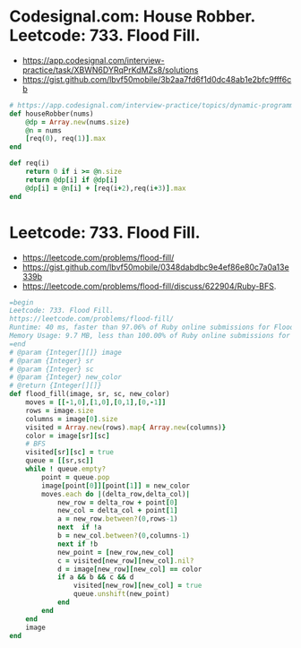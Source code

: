 # Codesignal.com: House Robber. Leetcode: 733. Flood Fill.

- https://app.codesignal.com/interview-practice/task/XBWN6DYRqPrKdMZs8/solutions
- https://gist.github.com/lbvf50mobile/3b2aa7fd6f1d0dc48ab1e2bfc9fff6cb

```Ruby
# https://app.codesignal.com/interview-practice/topics/dynamic-programming-basic
def houseRobber(nums)
    @dp = Array.new(nums.size)
    @n = nums
    [req(0), req(1)].max
end

def req(i)
    return 0 if i >= @n.size
    return @dp[i] if @dp[i]
    @dp[i] = @n[i] + [req(i+2),req(i+3)].max
end
```

# Leetcode: 733. Flood Fill.

- https://leetcode.com/problems/flood-fill/
- https://gist.github.com/lbvf50mobile/0348dabdbc9e4ef86e80c7a0a13e339b
- https://leetcode.com/problems/flood-fill/discuss/622904/Ruby-BFS.

```Ruby
=begin
Leetcode: 733. Flood Fill.
https://leetcode.com/problems/flood-fill/
Runtime: 40 ms, faster than 97.06% of Ruby online submissions for Flood Fill.
Memory Usage: 9.7 MB, less than 100.00% of Ruby online submissions for Flood Fill.
=end
# @param {Integer[][]} image
# @param {Integer} sr
# @param {Integer} sc
# @param {Integer} new_color
# @return {Integer[][]}
def flood_fill(image, sr, sc, new_color)
    moves = [[-1,0],[1,0],[0,1],[0,-1]]
    rows = image.size
    columns = image[0].size
    visited = Array.new(rows).map{ Array.new(columns)}
    color = image[sr][sc]
    # BFS
    visited[sr][sc] = true
    queue = [[sr,sc]]
    while ! queue.empty?
        point = queue.pop
        image[point[0]][point[1]] = new_color
        moves.each do |(delta_row,delta_col)|
            new_row = delta_row + point[0]
            new_col = delta_col + point[1]
            a = new_row.between?(0,rows-1)
            next  if !a
            b = new_col.between?(0,columns-1)
            next if !b
            new_point = [new_row,new_col]
            c = visited[new_row][new_col].nil?
            d = image[new_row][new_col] == color
            if a && b && c && d
                visited[new_row][new_col] = true
                queue.unshift(new_point)
            end
        end
    end
    image
end
```
